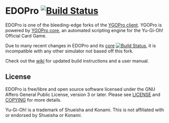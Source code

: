 # EDOPro [![Build Status](https://travis-ci.org/edo9300/ygopro.svg?branch=master)](https://travis-ci.org/edo9300/ygopro)

EDOPro is one of the bleeding-edge forks of the [YGOPro client](https://github.com/Fluorohydride/ygopro). YGOPro is powered by [YGOPro core](https://github.com/Fluorohydride/ygopro-core), an automated scripting engine for the Yu-Gi-Oh! Official Card Game.

Due to many recent changes in EDOPro and its [core](https://github.com/edo9300/ygopro-core) [![Build Status](https://travis-ci.org/edo9300/ygopro-core.svg?branch=master)](https://travis-ci.org/edo9300/ygopro-core), it is incompatible with any other simulator not based off this fork.

Check out the [wiki](https://github.com/edo9300/ygopro/wiki/) for updated build instructions and a user manual.

## License

EDOPro is free/libre and open source software licensed under the GNU Affero General Public License, version 3 or later. Please see [LICENSE](https://github.com/edo9300/ygopro/blob/master/LICENSE) and [COPYING](https://github.com/edo9300/ygopro/blob/master/COPYING) for more details.

Yu-Gi-Oh! is a trademark of Shueisha and Konami. This is not affiliated with or endorsed by Shueisha or Konami.
